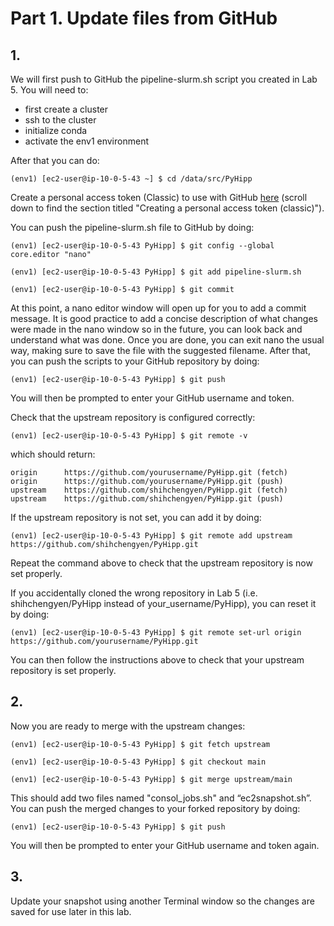 # Part 1. Update files from GitHub 

## 1.
We will first push to GitHub the pipeline-slurm.sh script you created in Lab 5. You will need to:
- first create a cluster
- ssh to the cluster
- initialize conda
- activate the env1 environment

After that you can do:

```shell
(env1) [ec2-user@ip-10-0-5-43 ~] $ cd /data/src/PyHipp
```

Create a personal access token (Classic) to use with GitHub [here](https://docs.github.com/en/authentication/keeping-your-account-and-data-secure/creating-a-personal-access-token) (scroll down to find the section titled "Creating a personal access token (classic)"). 

You can push the pipeline-slurm.sh file to GitHub by doing:
```shell
(env1) [ec2-user@ip-10-0-5-43 PyHipp] $ git config --global core.editor "nano"

(env1) [ec2-user@ip-10-0-5-43 PyHipp] $ git add pipeline-slurm.sh

(env1) [ec2-user@ip-10-0-5-43 PyHipp] $ git commit
```

At this point, a nano editor window will open up for you to add a commit message. It is good practice to add a concise description of what changes were made in the nano window so in the future, you can look back and understand what was done. Once you are done, you can exit nano the usual way, making sure to save the file with the suggested filename. After that, you can push the scripts to your GitHub repository by doing:

```shell
(env1) [ec2-user@ip-10-0-5-43 PyHipp] $ git push
```

You will then be prompted to enter your GitHub username and token. 

Check that the upstream repository is configured correctly:

```shell
(env1) [ec2-user@ip-10-0-5-43 PyHipp] $ git remote -v
```

which should return:

```shell
origin		https://github.com/yourusername/PyHipp.git (fetch)
origin		https://github.com/yourusername/PyHipp.git (push)
upstream	https://github.com/shihchengyen/PyHipp.git (fetch)
upstream	https://github.com/shihchengyen/PyHipp.git (push)
```

If the upstream repository is not set, you can add it by doing:

```shell
(env1) [ec2-user@ip-10-0-5-43 PyHipp] $ git remote add upstream https://github.com/shihchengyen/PyHipp.git
```

Repeat the command above to check that the upstream repository is now set properly. 

If you accidentally cloned the wrong repository in Lab 5 (i.e. shihchengyen/PyHipp instead of your_username/PyHipp), you can reset it by doing:

```shell
(env1) [ec2-user@ip-10-0-5-43 PyHipp] $ git remote set-url origin https://github.com/yourusername/PyHipp.git
```
You can then follow the instructions above to check that your upstream repository is set properly.

## 2.
Now you are ready to merge with the upstream changes:

```shell
(env1) [ec2-user@ip-10-0-5-43 PyHipp] $ git fetch upstream

(env1) [ec2-user@ip-10-0-5-43 PyHipp] $ git checkout main

(env1) [ec2-user@ip-10-0-5-43 PyHipp] $ git merge upstream/main
```

This should add two files named "consol_jobs.sh" and “ec2snapshot.sh”. You can push the merged changes to your forked repository by doing:

```shell
(env1) [ec2-user@ip-10-0-5-43 PyHipp] $ git push
```

You will then be prompted to enter your GitHub username and token again. 

## 3.
Update your snapshot using another Terminal window so the changes are saved for use later in this lab.
